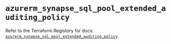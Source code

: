 # `azurerm_synapse_sql_pool_extended_auditing_policy`

Refer to the Terraform Registory for docs: [`azurerm_synapse_sql_pool_extended_auditing_policy`](https://registry.terraform.io/providers/hashicorp/azurerm/3.61.0/docs/resources/synapse_sql_pool_extended_auditing_policy).

